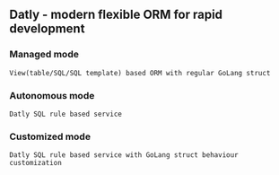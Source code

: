 ## Datly - modern flexible ORM for rapid development

### Managed mode

    View(table/SQL/SQL template) based ORM with regular GoLang struct


### Autonomous mode
        
    Datly SQL rule based service


### Customized mode

    Datly SQL rule based service with GoLang struct behaviour customization
    